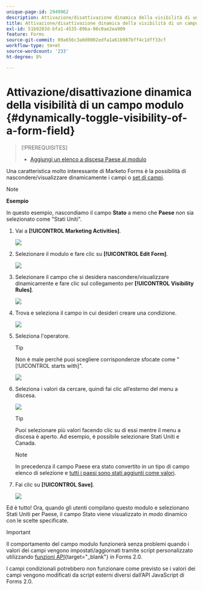 ```yaml
---
unique-page-id: 2949962
description: Attivazione/disattivazione dinamica della visibilità di un campo modulo - Documentazione di Marketo - Documentazione del prodotto
title: Attivazione/disattivazione dinamica della visibilità di un campo modulo
exl-id: 51b9283d-bfa1-4535-89ba-96c0ae2ea909
feature: Forms
source-git-commit: 09a656c3a0d0002edfa1a61b987bff4c1dff33cf
workflow-type: tm+mt
source-wordcount: '233'
ht-degree: 8%

---
```


# Attivazione/disattivazione dinamica della visibilità di un campo modulo {#dynamically-toggle-visibility-of-a-form-field}

>[!PREREQUISITES]
>
>* [Aggiungi un elenco a discesa Paese al modulo](/help/marketo/product-docs/demand-generation/forms/form-actions/add-a-country-picklist-to-your-form.md)

Una caratteristica molto interessante di Marketo Forms è la possibilità di nascondere/visualizzare dinamicamente i campi o [set di campi](/help/marketo/product-docs/demand-generation/forms/form-fields/add-a-fieldset-to-a-form.md).

>[!NOTE]
>
>**Esempio**
>
>In questo esempio, nascondiamo il campo **Stato** a meno che **Paese** non sia selezionato come &quot;Stati Uniti&quot;.

1. Vai a **[!UICONTROL Marketing Activities]**.

   ![](assets/login-marketing-activities-8.png)

1. Selezionare il modulo e fare clic su **[!UICONTROL Edit Form]**.

   ![](assets/editform-1.png)

1. Selezionare il campo che si desidera nascondere/visualizzare dinamicamente e fare clic sul collegamento per **[!UICONTROL Visibility Rules]**.

   ![](assets/image2014-9-15-15-3a16-3a0.png)

1. Trova e seleziona il campo in cui desideri creare una condizione.

   ![](assets/image2014-9-15-15-3a16-3a12.png)

1. Seleziona l&#39;operatore.

   >[!TIP]
   >
   >Non è male perché puoi scegliere corrispondenze sfocate come &quot;[!UICONTROL starts with]&quot;.

   ![](assets/image2014-9-15-15-3a16-3a50.png)

1. Seleziona i valori da cercare, quindi fai clic all’esterno del menu a discesa.

   ![](assets/image2014-9-15-15-3a17-3a4.png)

   >[!TIP]
   >
   >Puoi selezionare più valori facendo clic su di essi mentre il menu a discesa è aperto. Ad esempio, è possibile selezionare Stati Uniti e Canada.

   >[!NOTE]
   >
   >In precedenza il campo Paese era stato convertito in un tipo di campo elenco di selezione e [tutti i paesi sono stati aggiunti come valori](/help/marketo/product-docs/demand-generation/forms/form-actions/add-a-country-picklist-to-your-form.md).

1. Fai clic su **[!UICONTROL Save]**.

   ![](assets/image2014-9-15-15-3a18-3a15.png)

Ed è tutto! Ora, quando gli utenti compilano questo modulo e selezionano Stati Uniti per Paese, il campo Stato viene visualizzato in modo dinamico con le scelte specificate.

>[!IMPORTANT]
>
>Il comportamento del campo modulo funzionerà senza problemi quando i valori dei campi vengono impostati/aggiornati tramite script personalizzato utilizzando [funzioni API](https://experienceleague.adobe.com/it/docs/marketo-developer/marketo/javascriptapi/forms-api-reference){target="_blank"} in Forms 2.0.
>
>I campi condizionali potrebbero non funzionare come previsto se i valori dei campi vengono modificati da script esterni diversi dall’API JavaScript di Forms 2.0.
